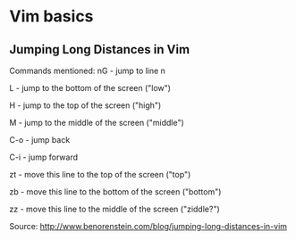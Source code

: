 # Vim basics

## Jumping Long Distances in Vim

Commands mentioned:
nG - jump to line n

L - jump to the bottom of the screen ("low")

H - jump to the top of the screen ("high")

M - jump to the middle of the screen ("middle")

C-o - jump back

C-i - jump forward

zt - move this line to the top of the screen ("top")

zb - move this line to the bottom of the screen ("bottom")

zz - move this line to the middle of the screen ("ziddle?")


Source: http://www.benorenstein.com/blog/jumping-long-distances-in-vim
